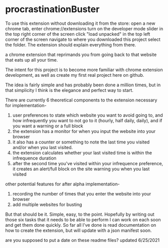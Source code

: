 # procrastinationBuster

To use this extension without downloading it from the store:
open a new chrome tab,
enter chrome://extensions
turn on the developer mode slider in the top right corner of the screen
click "load unpacked" in the top left corner of the screen
navigate to where you downloaded this project select the folder.
The extension should explain everything from there.



a chrome extension that reprimands you from going back to that website that eats up all your time.

The intent for this project is to become more familiar with chrome extension development, as well as create my first real project here on github.

The idea is fairly simple and has probably been done a million times, but in that simplicity I think is the elegance and perfect way to start.

There are currently 6 theoretical components to the extension necessary for implementation- 

1. user preferences to state which website you want to avoid going to, and how infrequently you want to not go to it (hourly, half daily, daily), and if you want a warning or a full block
3. the extension has a monitor for when you input the website into your browser
4. it also has a counter or something to note the last time you visited and/or when you last visited.
5. the extension calculates whether your last visited time is within the infrequence duration 
6. after the second time you've visited within your infrequence preference, it creates an alert/full block on the site warning you when you last visited

other potential features for after alpha implementation-
 1. recording the number of times that you enter the website into your browser
 2. add multiple websites for busting

But that should be it. Simple, easy, to the point.
Hopefully by writing out those six tasks that it needs to be able to perform I can work on each soon and get them done quickly.
So far all I've done is read documentation on how to create the extension, but will update with a json manifest soon.

are you supposed to put a date on these readme files?
updated 6/25/2021
